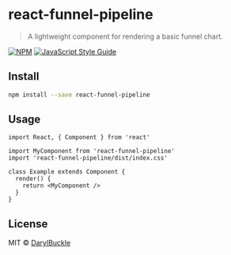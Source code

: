 # react-funnel-pipeline

> A lightweight component for rendering a basic funnel chart.

[![NPM](https://img.shields.io/npm/v/react-funnel-pipeline.svg)](https://www.npmjs.com/package/react-funnel-pipeline) [![JavaScript Style Guide](https://img.shields.io/badge/code_style-standard-brightgreen.svg)](https://standardjs.com)

## Install

```bash
npm install --save react-funnel-pipeline
```

## Usage

```tsx
import React, { Component } from 'react'

import MyComponent from 'react-funnel-pipeline'
import 'react-funnel-pipeline/dist/index.css'

class Example extends Component {
  render() {
    return <MyComponent />
  }
}
```

## License

MIT © [DarylBuckle](https://github.com/DarylBuckle)

